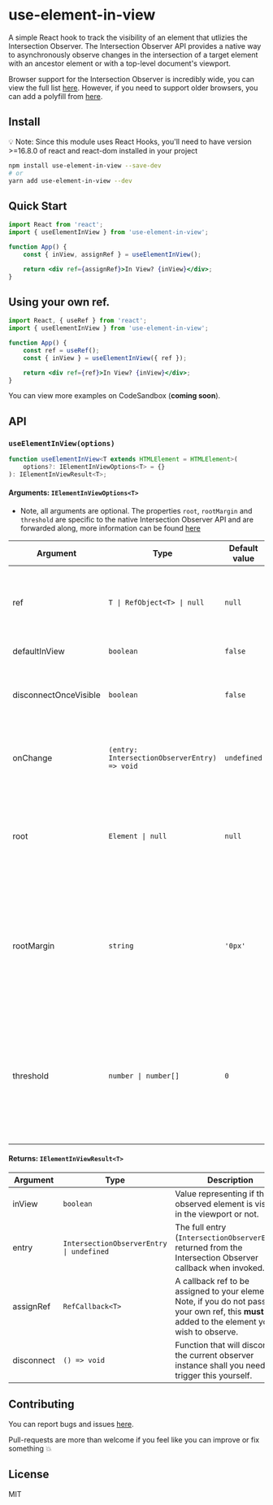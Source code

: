 # use-element-in-view

A simple React hook to track the visibility of an element that utlizies the Intersection Observer.
The Intersection Observer API provides a native way to asynchronously observe changes in the intersection of a target element with an ancestor element or with a top-level document's viewport.

Browser support for the Intersection Observer is incredibly wide, you can view the full list [here](https://caniuse.com/intersectionobserver). However, if you need to support older browsers, you can add a polyfill from [here](https://www.npmjs.com/package/intersection-observer).

## Install

💡 Note: Since this module uses React Hooks, you'll need to have version >=16.8.0 of react and react-dom installed in your project

```sh
npm install use-element-in-view --save-dev
# or
yarn add use-element-in-view --dev
```

## Quick Start

```jsx
import React from 'react';
import { useElementInView } from 'use-element-in-view';

function App() {
    const { inView, assignRef } = useElementInView();

    return <div ref={assignRef}>In View? {inView}</div>;
}
```

## Using your own ref.

```jsx
import React, { useRef } from 'react';
import { useElementInView } from 'use-element-in-view';

function App() {
    const ref = useRef();
    const { inView } = useElementInView({ ref });

    return <div ref={ref}>In View? {inView}</div>;
}
```

You can view more examples on CodeSandbox (**coming soon**).

## API

### `useElementInView(options)`

```ts
function useElementInView<T extends HTMLElement = HTMLElement>(
    options?: IElementInViewOptions<T> = {}
): IElementInViewResult<T>;
```

#### Arguments: `IElementInViewOptions<T>`

-   Note, all arguments are optional. The properties `root`, `rootMargin` and `threshold` are specific to the native Intersection Observer API and are forwarded along, more information can be found [here](https://developer.mozilla.org/en-US/docs/Web/API/IntersectionObserver)

| Argument              | Type                                         | Default value | Description                                                                                                                                                                                                                                                                                                         |
| --------------------- | -------------------------------------------- | ------------- | ------------------------------------------------------------------------------------------------------------------------------------------------------------------------------------------------------------------------------------------------------------------------------------------------------------------- |
| ref                   | `T \| RefObject<T> \| null`                  | `null`        | Pass in your own ref instead of using the ref callback provided. This can be useful if you already have a ref inside your component you want to observe.                                                                                                                                                            |
| defaultInView         | `boolean`                                    | `false`       | Set the default value for the inView property.                                                                                                                                                                                                                                                                      |
| disconnectOnceVisible | `boolean`                                    | `false`       | Will disconnect the observer once the observed element has entered the viewport. A use-case for this is for lazy-loading images.                                                                                                                                                                                    |
| onChange              | `(entry: IntersectionObserverEntry) => void` | `undefined`   | Provide a callback that receives the full `IntersectionObserverEntry` as an argument that fires on each change of intersection.                                                                                                                                                                                     |
| root                  | `Element \| null`                            | `null`        | The `Element` or `Document` whose bounds are used as the bounding box when testing for intersection. If no root value was passed to the constructor or its value is null, the top-level document's viewport is used                                                                                                 |
| rootMargin            | `string`                                     | `'0px'`       | A string which specifies a set of offsets to add to the root's bounding box when calculating intersections, effectively shrinking or growing the root for calculation purposes. The syntax is approximately the same as that for the CSS `margin` property. The default is `"0px 0px 0px 0px"`.                     |
| threshold             | `number \| number[]`                         | `0`           | A list of thresholds, sorted in increasing numeric order, where each threshold is a ratio of intersection area to bounding box area of an observed target. Notifications for a target are generated when any of the thresholds are crossed for that target. If no value was passed to the constructor, `0` is used. |

#### Returns: `IElementInViewResult<T>`

| Argument   | Type                                     | Description                                                                                                                                         |
| ---------- | ---------------------------------------- | --------------------------------------------------------------------------------------------------------------------------------------------------- |
| inView     | `boolean`                                | Value representing if the observed element is visible in the viewport or not.                                                                       |
| entry      | `IntersectionObserverEntry \| undefined` | The full entry (`IntersectionObserverEntry`) returned from the Intersection Observer callback when invoked.                                         |
| assignRef  | `RefCallback<T>`                         | A callback ref to be assigned to your element. Note, if you do not pass in your own ref, this **must** be added to the element you wish to observe. |
| disconnect | `() => void`                             | Function that will disconnect the current observer instance shall you need to trigger this yourself.                                                |

## Contributing

You can report bugs and issues [here](https://github.com/joshuaaron/use-element-in-view/issues/new).

Pull-requests are more than welcome if you feel like you can improve or fix something 💥

## License

MIT
